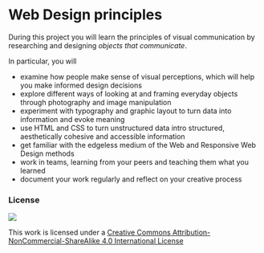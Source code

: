 # Web Design principles

During this project you will learn the principles of visual communication by researching and designing *objects that communicate*. 

In particular, you will

* examine how people make sense of visual perceptions, which will help you make informed design decisions
* explore different ways of looking at and framing everyday objects through photography and image manipulation
* experiment with typography and graphic layout to turn data into information and evoke meaning
* use HTML and CSS to turn unstructured data intro structured,  aesthetically cohesive and accessible information
* get familiar with the edgeless medium of the Web and Responsive Web Design methods
* work in teams, learning from your peers and teaching them what you learned
* document your work regularly and reflect on your creative process


### License

[![](https://i.creativecommons.org/l/by-nc-sa/4.0/88x31.png)](http://creativecommons.org/licenses/by-nc-sa/4.0)

This work is licensed under a [Creative Commons Attribution-NonCommercial-ShareAlike 4.0 International License ](http://creativecommons.org/licenses/by-nc-sa/4.0)


